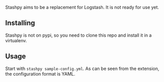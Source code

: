 Stashpy aims to be a replacement for Logstash. It is not ready for use
yet.

## Installing

Stashpy is not on pypi, so you need to clone this repo and install it
in a virtualenv.

## Usage

Start with `stashpy sample-config.yml`. As can be seen from the
extension, the configuration format is YAML.